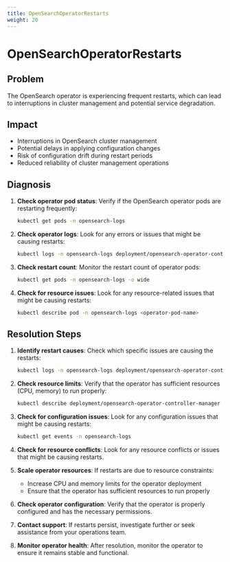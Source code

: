 ```yaml
---
title: OpenSearchOperatorRestarts
weight: 20
---
```


# OpenSearchOperatorRestarts

## Problem

The OpenSearch operator is experiencing frequent restarts, which can lead to interruptions in cluster management and potential service degradation.

## Impact

- Interruptions in OpenSearch cluster management
- Potential delays in applying configuration changes
- Risk of configuration drift during restart periods
- Reduced reliability of cluster management operations

## Diagnosis

1. **Check operator pod status**: Verify if the OpenSearch operator pods are restarting frequently:

   ```bash
   kubectl get pods -n opensearch-logs
   ```

2. **Check operator logs**: Look for any errors or issues that might be causing restarts:

   ```bash
   kubectl logs -n opensearch-logs deployment/opensearch-operator-controller-manager
   ```

3. **Check restart count**: Monitor the restart count of operator pods:

   ```bash
   kubectl get pods -n opensearch-logs -o wide
   ```

4. **Check for resource issues**: Look for any resource-related issues that might be causing restarts:

   ```bash
   kubectl describe pod -n opensearch-logs <operator-pod-name>
   ```

## Resolution Steps

1. **Identify restart causes**: Check which specific issues are causing the restarts:

   ```bash
   kubectl logs -n opensearch-logs deployment/opensearch-operator-controller-manager --tail=100
   ```

2. **Check resource limits**: Verify that the operator has sufficient resources (CPU, memory) to run properly:

   ```bash
   kubectl describe deployment/opensearch-operator-controller-manager -n opensearch-logs
   ```

3. **Check for configuration issues**: Look for any configuration issues that might be causing restarts:

   ```bash
   kubectl get events -n opensearch-logs
   ```

4. **Check for resource conflicts**: Look for any resource conflicts or issues that might be causing restarts.

5. **Scale operator resources**: If restarts are due to resource constraints:
   - Increase CPU and memory limits for the operator deployment
   - Ensure that the operator has sufficient resources to run properly

6. **Check operator configuration**: Verify that the operator is properly configured and has the necessary permissions.

7. **Contact support**: If restarts persist, investigate further or seek assistance from your operations team.

8. **Monitor operator health**: After resolution, monitor the operator to ensure it remains stable and functional.
